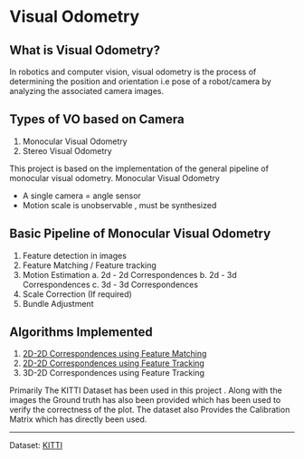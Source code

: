 # Visual Odometry

## What is Visual Odometry?
In robotics and computer vision, visual odometry is the process of determining the position and orientation  i.e pose of a robot/camera by analyzing the associated camera images.

## Types of VO based on Camera 
1. Monocular Visual Odometry 
2. Stereo Visual Odometry

This project is based on the implementation of the general pipeline of monocular visual odometry.
Monocular Visual Odometry
* A single camera = angle sensor 
* Motion scale is unobservable , must be synthesized 

## Basic Pipeline of Monocular Visual Odometry
1. Feature detection in images
2. Feature Matching / Feature tracking
3. Motion Estimation
    a. 2d - 2d Correspondences
    b. 2d - 3d Correspondences
    c. 3d - 3d Correspondences
4. Scale Correction (If required)
5. Bundle Adjustment



## Algorithms Implemented 
1. [2D-2D Correspondences using Feature Matching](https://github.com/Bparui/Monocular-Visual-Odometry/tree/main/2D%20-%202D/Feature%20Matching)
3. [2D-2D Correspondences using Feature Tracking](https://github.com/Bparui/Monocular-Visual-Odometry/blob/main/2D%20-%202D/Feature%20Tracking) 
4. 3D-2D Correspondences using Feature Tracking

Primarily The KITTI Dataset has been used in this project . Along with the images the Ground truth has also been provided which has been used to verify the correctness of the plot. The dataset also Provides the Calibration Matrix which has directly been used.


---


Dataset: [KITTI](https://github.com/Bparui/Monocular-Visual-Odometry/tree/main/Dataset)














 



